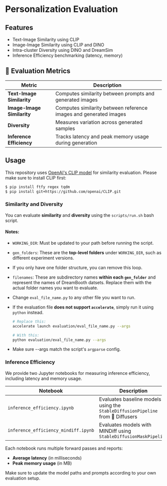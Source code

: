 # Personalization Evaluation

## Features
* Text-Image Similarity using CLIP
* Image-Image Similarity using CLIP and DINO
* Intra-cluster Diversity using DINO and DreamSim
* Inference Efficiency benchmarking (latency, memory)

## 🧩 Evaluation Metrics

| Metric | Description |
|--------|-------------|
| **Text-Image Similarity**  | Computes similarity between prompts and generated images |
| **Image-Image Similarity** | Computes similarity between reference images and generated images |
| **Diversity**              | Measures variation across generated samples |
| **Inference Efficiency**   | Tracks latency and peak memory usage during generation |

## Usage

This repository uses  [OpenAI's CLIP model](https://github.com/openai/CLIP) for similarity evaluation.
Please make sure to install CLIP first:

```bash
$ pip install ftfy regex tqdm
$ pip install git+https://github.com/openai/CLIP.git
```
### Similarity and Diversity
You can evaluate **similarity** and **diversity** using the `scripts/run.sh` bash script.
#### Notes:
* `WORKING_DIR`: Must be updated to your path before running the script.
* `gen_folders`: These are the **top-level folders** under `WORKING_DIR`, such as different experiment versions.
* If you only have one folder structure, you can remove this loop.
* `filenames`: These are subdirectory names **within each `gen_folder`** and represent the names of DreamBooth datsets. Replace them with the actual folder names you want to evaluate.
* Change `eval_file_name.py` to any other file you want to run.
* If the evaluation file **does not support `accelerate`**, simply run it using `python` instead.
  
  ```bash
  # Replace this:
  accelerate launch evaluation/eval_file_name.py --args

  # With this:
  python evaluation/eval_file_name.py --args
  ```
* Make sure --args match the script's `argparse` config.

### Inference Efficiency
We provide two Jupyter notebooks for measuring inference efficiency, including latency and memory usage.

| Notebook | Description |
|----------|-------------|
| `inference_efficiency.ipynb` | Evaluates baseline models using the `StableDiffusionPipeline` from 🤗 Diffusers |
| `inference_efficiency_mindiff.ipynb` | Evaluates models with MINDiff using `StableDiffusionMaskPipeline` |

Each notebook runs multiple forward passes and reports:

- **Average latency** (in milliseconds)
- **Peak memory usage** (in MB)

Make sure to update the model paths and prompts according to your own evaluation setup.
